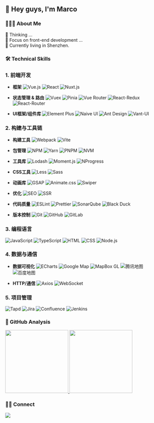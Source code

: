 ## 👋 Hey guys, I'm Marco

### 👨🏻‍💻 About Me

💬 Thinking ...\
🤔 Focus on front-end development ...\
🌱 Currently living in Shenzhen.

### 🛠 Technical Skills

### 1. 前端开发
- **框架**
![Vue.js](https://img.shields.io/badge/Vue.js-4FC08D?style=flat&logo=vuedotjs&logoColor=white)
![React](https://img.shields.io/badge/React-61DAFB?style=flat&logo=react&logoColor=white)
![Nuxt.js](https://img.shields.io/badge/Nuxt.js-00DC82?style=flat&logo=nuxtdotjs&logoColor=white)

- **状态管理 & 路由**
![Vuex](https://img.shields.io/badge/Vuex-4FC08D?style=flat&logo=vuedotjs&logoColor=white)
![Pinia](https://img.shields.io/badge/Pinia-FFD02F?style=flat&logo=pinia&logoColor=white)
![Vue Router](https://img.shields.io/badge/Vue_Router-4FC08D?style=flat&logo=vuerouter&logoColor=white)
![React-Redux](https://img.shields.io/badge/React_Redux-764ABC?style=flat&logo=redux&logoColor=white)
![React-Router](https://img.shields.io/badge/React_Router-CA4245?style=flat&logo=reactrouter&logoColor=white)

- **UI框架/组件库**
![Element Plus](https://img.shields.io/badge/Element_Plus-409EFF?style=flat&logo=element&logoColor=white)
![Naive UI](https://img.shields.io/badge/Naive_UI-03A9F4?style=flat)
![Ant Design](https://img.shields.io/badge/Ant_Design-0170FE?style=flat&logo=antdesign&logoColor=white)
![Vant-UI](https://img.shields.io/badge/Vant_UI-1989FA?style=flat)

### 2. 构建与工具链
- **构建工具**
![Webpack](https://img.shields.io/badge/Webpack-8DD6F9?style=flat&logo=webpack&logoColor=white)
![Vite](https://img.shields.io/badge/Vite-646CFF?style=flat&logo=vite&logoColor=white)

- **包管理**
![NPM](https://img.shields.io/badge/NPM-CB3837?style=flat&logo=npm&logoColor=white)
![Yarn](https://img.shields.io/badge/Yarn-2C8EBB?style=flat&logo=yarn&logoColor=white)
![PNPM](https://img.shields.io/badge/PNPM-F69220?style=flat&logo=pnpm&logoColor=white)
![NVM](https://img.shields.io/badge/NVM-000000?style=flat&logo=nvm&logoColor=white)

- **工具库**
![Lodash](https://img.shields.io/badge/Lodash-3492FF?style=flat&logo=lodash&logoColor=white)
![Moment.js](https://img.shields.io/badge/Moment.js-5D5D5D?style=flat)
![NProgress](https://img.shields.io/badge/NProgress-29D374?style=flat)

- **CSS工具**
![Less](https://img.shields.io/badge/Less-1D365D?style=flat&logo=less&logoColor=white)
![Sass](https://img.shields.io/badge/Sass-CC6699?style=flat&logo=sass&logoColor=white)

- **动画库**
![GSAP](https://img.shields.io/badge/GSAP-88CE02?style=flat&logo=greensock&logoColor=white)
![Animate.css](https://img.shields.io/badge/Animate.css-FF69B4?style=flat)
![Swiper](https://img.shields.io/badge/Swiper-6332F6?style=flat)

- **优化**
![SEO](https://img.shields.io/badge/SEO-000000?style=flat)
![SSR](https://img.shields.io/badge/SSR-000000?style=flat)

- **代码质量**
![ESLint](https://img.shields.io/badge/ESLint-4B32C3?style=flat&logo=eslint&logoColor=white)
![Prettier](https://img.shields.io/badge/Prettier-F7B93E?style=flat&logo=prettier&logoColor=white)
![SonarQube](https://img.shields.io/badge/SonarQube-4E9BCD?style=flat&logo=sonarqube&logoColor=white)
![Black Duck](https://img.shields.io/badge/Black_Duck-000000?style=flat)

- **版本控制**
![Git](https://img.shields.io/badge/Git-F05032?style=flat&logo=git&logoColor=white)
![GitHub](https://img.shields.io/badge/GitHub-181717?style=flat&logo=github&logoColor=white)
![GitLab](https://img.shields.io/badge/GitLab-FCA121?style=flat&logo=gitlab&logoColor=white)

### 3. 编程语言
![JavaScript](https://img.shields.io/badge/JavaScript-F7DF1E?style=flat&logo=javascript&logoColor=white)
![TypeScript](https://img.shields.io/badge/TypeScript-3178C6?style=flat&logo=typescript&logoColor=white)
![HTML](https://img.shields.io/badge/HTML-E34F26?style=flat&logo=html5&logoColor=white)
![CSS](https://img.shields.io/badge/CSS-1572B6?style=flat&logo=css3&logoColor=white)
![Node.js](https://img.shields.io/badge/Node.js-339933?style=flat&logo=nodedotjs&logoColor=white)

### 4. 数据与通信
- **数据可视化**
![ECharts](https://img.shields.io/badge/ECharts-AA344D?style=flat)
![Google Map](https://img.shields.io/badge/Google_Map-4285F4?style=flat&logo=googlemaps&logoColor=white)
![MapBox GL](https://img.shields.io/badge/MapBox_GL-000000?style=flat&logo=mapbox&logoColor=white)
![腾讯地图](https://img.shields.io/badge/腾讯地图-0085FF?style=flat)
![百度地图](https://img.shields.io/badge/百度地图-0B59FF?style=flat)

- **HTTP/通信**
![Axios](https://img.shields.io/badge/Axios-5A29E4?style=flat&logo=axios&logoColor=white)
![WebSocket](https://img.shields.io/badge/WebSocket-010101?style=flat)

### 5. 项目管理
![Tapd](https://img.shields.io/badge/Tapd-0052CC?style=flat)
![Jira](https://img.shields.io/badge/Jira-0052CC?style=flat&logo=jira&logoColor=white)
![Confluence](https://img.shields.io/badge/Confluence-172B4D?style=flat&logo=confluence&logoColor=white)
![Jenkins](https://img.shields.io/badge/Jenkins-D24939?style=flat&logo=jenkins&logoColor=white)



### 🔭 GitHub Analysis
<!-- 
参考：https://github.com/anuraghazra/github-readme-stats 
-->
<p align="left">
  <a href="https://github.com/yzhenhong">
    <img height="200em" src="https://github-readme-stats-eight-theta.vercel.app/api?username=yzhenhong&show_icons=true&theme=vue-dark&include_all_commits=true&count_private=true" />
    <img height="200em" src="https://github-readme-stats-eight-theta.vercel.app/api/top-langs/?username=yzhenhong&layout=compact&exclude_lang=java+r&theme=vue-dark" />
  </a>
</p>



### 🤝🏻 Connect
<a href="https://mail.qq.com/">
  <img src="https://img.shields.io/badge/%E9%82%AE%E7%AE%B1-736647835@qq.com-green"/>
</a>
